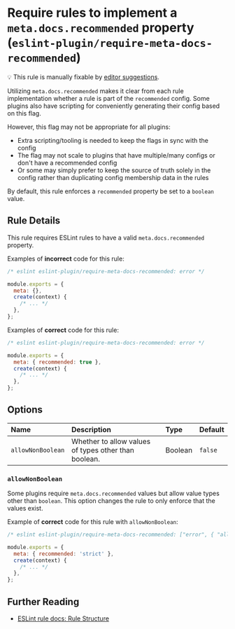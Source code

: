 # Require rules to implement a `meta.docs.recommended` property (`eslint-plugin/require-meta-docs-recommended`)

💡 This rule is manually fixable by [editor suggestions](https://eslint.org/docs/latest/use/core-concepts#rule-suggestions).

<!-- end auto-generated rule header -->

Utilizing `meta.docs.recommended` makes it clear from each rule implementation whether a rule is part of the `recommended` config. Some plugins also have scripting for conveniently generating their config based on this flag.

However, this flag may not be appropriate for all plugins:

- Extra scripting/tooling is needed to keep the flags in sync with the config
- The flag may not scale to plugins that have multiple/many configs or don't have a recommended config
- Or some may simply prefer to keep the source of truth solely in the config rather than duplicating config membership data in the rules

By default, this rule enforces a `recommended` property be set to a `boolean` value.

## Rule Details

This rule requires ESLint rules to have a valid `meta.docs.recommended` property.

Examples of **incorrect** code for this rule:

```js
/* eslint eslint-plugin/require-meta-docs-recommended: error */

module.exports = {
  meta: {},
  create(context) {
    /* ... */
  },
};
```

Examples of **correct** code for this rule:

```js
/* eslint eslint-plugin/require-meta-docs-recommended: error */

module.exports = {
  meta: { recommended: true },
  create(context) {
    /* ... */
  },
};
```

## Options

<!-- begin auto-generated rule options list -->

| Name              | Description                                          | Type    | Default |
| :---------------- | :--------------------------------------------------- | :------ | :------ |
| `allowNonBoolean` | Whether to allow values of types other than boolean. | Boolean | `false` |

<!-- end auto-generated rule options list -->

### `allowNonBoolean`

Some plugins require `meta.docs.recommended` values but allow value types other than `boolean`.
This option changes the rule to only enforce that the values exist.

Example of **correct** code for this rule with `allowNonBoolean`:

```js
/* eslint eslint-plugin/require-meta-docs-recommended: ["error", { "allowNonBoolean": true }] */

module.exports = {
  meta: { recommended: 'strict' },
  create(context) {
    /* ... */
  },
};
```

## Further Reading

- [ESLint rule docs: Rule Structure](https://eslint.org/docs/latest/extend/custom-rules#rule-structure)
